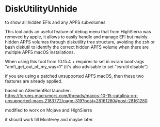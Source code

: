 # DiskUtilityUnhide
to show all hidden EFIs and any APFS subvolumes

This tool adds an useful feature of debug menu that from HighSierra was removed by apple, it allows to easily handle and manage EFI but mainly hidden APFS volumes through diskutility tree structure, avoiding the zsh or bash diskutil to identify the correct hidden APFS volume when there are multiple APFS macOS installations.

When using this tool from 10.15.4 + requires to set in nvram boot-args "amfi_get_out_of_my_way=1" (it's also advisable to set "csrutil disable")

if you are using a patched unsupported APFS macOS, then these two features are already applied.

based on ASentientBot launcher: https://forums.macrumors.com/threads/macos-10-15-catalina-on-unsupported-macs.2183772/page-319?post=28161280#post-28161280

modified to work on Mojave and HighSierra

it should work till Monterey and maybe later.
